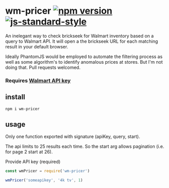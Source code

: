 # wm-pricer   [![npm version](https://badge.fury.io/js/wm-pricer.svg)](http://badge.fury.io/js/wm-pricer)   [![js-standard-style](https://img.shields.io/badge/code%20style-standard-brightgreen.svg?style=flat)](https://github.com/feross/standard)

An inelegant way to check brickseek for Walmart inventory based on a query to Walmart API. It will open a the brickseek URL for each matching result in your default browser.

Ideally PhantomJS would be employed to automate the filtering process as well as some algorithm's to identify anomalous prices at stores. But I'm not doing that. Pull requests welcomed.

### Requires [Walmart API key](https://developer.walmartlabs.com/member)

## install
`npm i wm-pricer`

## usage

Only one function exported with signature (apiKey, query, start).

The api limits to 25 results each time. So the start arg allows pagination (i.e. for page 2 start at 26).

Provide API key (required)
```javascript
const wmPricer = require('wm-pricer')

wmPricer('someapikey', '4k tv', 1)
```
